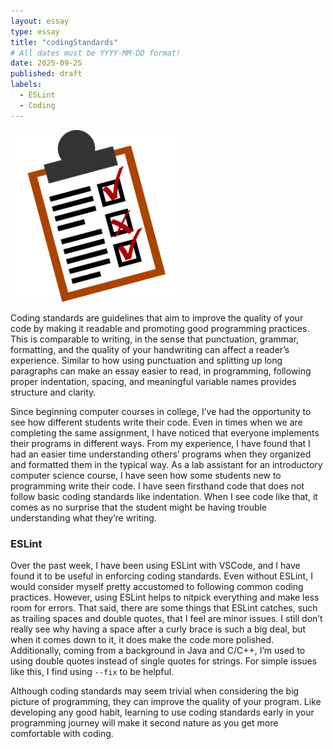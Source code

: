 ```yaml
---
layout: essay
type: essay
title: "codingStandards"
# All dates must be YYYY-MM-DD format!
date: 2025-09-25
published: draft
labels:
  - ESLint
  - Coding
---
```


<img width="275px" class="rounded float-start pe-4" src="../img/codingstandards/coding-checklist.png">

Coding standards are guidelines that aim to improve the quality of your code by making it readable and promoting good programming practices. This is comparable to writing, in the sense that punctuation, grammar, formatting, and the quality of your handwriting can affect a reader’s experience. Similar to how using punctuation and splitting up long paragraphs can make an essay easier to read, in programming, following proper indentation, spacing, and meaningful variable names provides structure and clarity. 

Since beginning computer courses in college, I’ve had the opportunity to see how different students write their code. Even in times when we are completing the same assignment, I have noticed that everyone implements their programs in different ways. From my experience, I have found that I had an easier time understanding others’ programs when they organized and formatted them in the typical way. As a lab assistant for an introductory computer science course, I have seen how some students new to programming write their code. I have seen firsthand code that does not follow basic coding standards like indentation. When I see code like that, it comes as no surprise that the student might be having trouble understanding what they’re writing. 

### ESLint
Over the past week, I have been using ESLint with VSCode, and I have found it to be useful in enforcing coding standards. Even without ESLint, I would consider myself pretty accustomed to following common coding practices. However, using ESLint helps to nitpick everything and make less room for errors. That said, there are some things that ESLint catches, such as trailing spaces and double quotes, that I feel are minor issues. I still don’t really see why having a space after a curly brace is such a big deal, but when it comes down to it, it does make the code more polished. Additionally, coming from a background in Java and C/C++, I’m used to using double quotes instead of single quotes for strings. For simple issues like this, I find using `--fix` to be helpful.

Although coding standards may seem trivial when considering the big picture of programming, they can improve the quality of your program. Like developing any good habit, learning to use coding standards early in your programming journey will make it second nature as you get more comfortable with coding.
